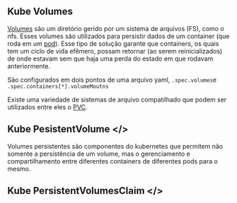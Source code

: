 ## Kube Volumes

[Volumes](https://kubernetes.io/docs/concepts/storage/volumes/) são um diretório gerido por um sistema de arquivos (FS), como o nfs.
Esses volumes são utilizados para persistir dados de um container (que roda em um [pod](https://kubernetes.io/docs/concepts/workloads/pods/pod-overview/)). Esse tipo de solução garante que containers, os quais tem um ciclo de vida efêmero, possam retornar (ao serem reinicializados) de onde estavam sem que haja uma perda do estado em que rodavam anteriormente.

São configurados em dois pontos de uma arquivo yaml, `.spec.volumes`e `.spec.containers[*].volumeMoutns`

Existe uma variedade de sistemas de arquivo compatilhado que podem ser utilizados entre eles o [PVC](#pvc). 

## Kube PesistentVolume <a name="pv"></>

Volumes persistentes são componentes do kubernetes que permitem não somente a persistência de um volume, mas o gerenciamento e compartilhamento entre diferentes containers de diferentes pods para o mesmo. 

## Kube PersistentVolumesClaim <a name="pvc"></>